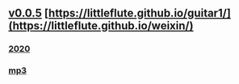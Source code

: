## [v0.0.5](https://github.com/shanuan/guitar1/edit/gh-pages/index.md) [https://littleflute.github.io/guitar1/](https://littleflute.github.io/weixin/)
### [2020](2020)
### [mp3](https://shanuan.github.io/flute1/mp3)
